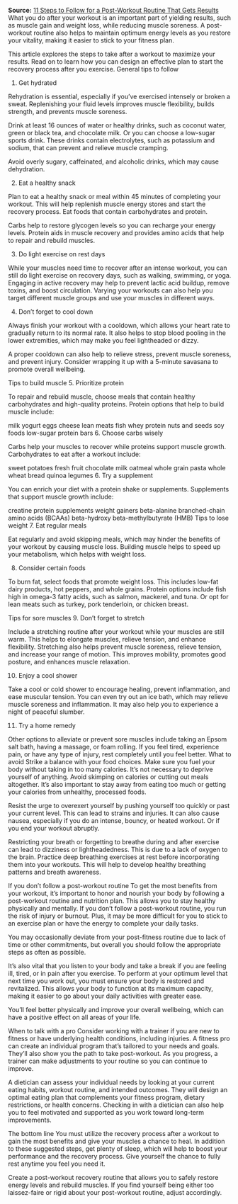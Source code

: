 **Source:** [11 Steps to Follow for a Post-Workout Routine That Gets Results](https://www.healthline.com/health/exercise-fitness/what-to-do-after-working-out)
What you do after your workout is an important part of yielding results, such as muscle gain and weight loss, while reducing muscle soreness. A post-workout routine also helps to maintain optimum energy levels as you restore your vitality, making it easier to stick to your fitness plan.

This article explores the steps to take after a workout to maximize your results. Read on to learn how you can design an effective plan to start the recovery process after you exercise.
General tips to follow
1. Get hydrated

Rehydration is essential, especially if you’ve exercised intensely or broken a sweat. Replenishing your fluid levels improves muscle flexibility, builds strength, and prevents muscle soreness.

Drink at least 16 ounces of water or healthy drinks, such as coconut water, green or black tea, and chocolate milk. Or you can choose a low-sugar sports drink. These drinks contain electrolytes, such as potassium and sodium, that can prevent and relieve muscle cramping.

Avoid overly sugary, caffeinated, and alcoholic drinks, which may cause dehydration.

2. Eat a healthy snack

Plan to eat a healthy snack or meal within 45 minutes of completing your workout. This will help replenish muscle energy stores and start the recovery process. Eat foods that contain carbohydrates and protein.

Carbs help to restore glycogen levels so you can recharge your energy levels. Protein aids in muscle recovery and provides amino acids that help to repair and rebuild muscles.

3. Do light exercise on rest days

While your muscles need time to recover after an intense workout, you can still do light exercise on recovery days, such as walking, swimming, or yoga. Engaging in active recovery may help to prevent lactic acid buildup, remove toxins, and boost circulation. Varying your workouts can also help you target different muscle groups and use your muscles in different ways.

4. Don’t forget to cool down

Always finish your workout with a cooldown, which allows your heart rate to gradually return to its normal rate. It also helps to stop blood pooling in the lower extremities, which may make you feel lightheaded or dizzy.

A proper cooldown can also help to relieve stress, prevent muscle soreness, and prevent injury. Consider wrapping it up with a 5-minute savasana to promote overall wellbeing.

Tips to build muscle 
5. Prioritize protein

To repair and rebuild muscle, choose meals that contain healthy carbohydrates and high-quality proteins. Protein options that help to build muscle include:

milk
yogurt
eggs
cheese
lean meats
fish
whey protein
nuts and seeds
soy foods
low-sugar protein bars
6. Choose carbs wisely

Carbs help your muscles to recover while proteins support muscle growth. Carbohydrates to eat after a workout include:

sweet potatoes
fresh fruit
chocolate milk
oatmeal
whole grain pasta
whole wheat bread
quinoa
legumes
6. Try a supplement

You can enrich your diet with a protein shake or supplements. Supplements that support muscle growth include:

creatine
protein supplements
weight gainers
beta-alanine
branched-chain amino acids (BCAAs)
beta-hydroxy beta-methylbutyrate (HMB)
Tips to lose weight 
7. Eat regular meals

Eat regularly and avoid skipping meals, which may hinder the benefits of your workout by causing muscle loss. Building muscle helps to speed up your metabolism, which helps with weight loss.

8. Consider certain foods

To burn fat, select foods that promote weight loss. This includes low-fat dairy products, hot peppers, and whole grains. Protein options include fish high in omega-3 fatty acids, such as salmon, mackerel, and tuna. Or opt for lean meats such as turkey, pork tenderloin, or chicken breast.

Tips for sore muscles 
9. Don’t forget to stretch

Include a stretching routine after your workout while your muscles are still warm. This helps to elongate muscles, relieve tension, and enhance flexibility. Stretching also helps prevent muscle soreness, relieve tension, and increase your range of motion. This improves mobility, promotes good posture, and enhances muscle relaxation.

10. Enjoy a cool shower

Take a cool or cold shower to encourage healing, prevent inflammation, and ease muscular tension. You can even try out an ice bath, which may relieve muscle soreness and inflammation. It may also help you to experience a night of peaceful slumber.

11. Try a home remedy

Other options to alleviate or prevent sore muscles include taking an Epsom salt bath, having a massage, or foam rolling. If you feel tired, experience pain, or have any type of injury, rest completely until you feel better.
What to avoid 
Strike a balance with your food choices. Make sure you fuel your body without taking in too many calories. It’s not necessary to deprive yourself of anything. Avoid skimping on calories or cutting out meals altogether. It’s also important to stay away from eating too much or getting your calories from unhealthy, processed foods.

Resist the urge to overexert yourself by pushing yourself too quickly or past your current level. This can lead to strains and injuries. It can also cause nausea, especially if you do an intense, bouncy, or heated workout. Or if you end your workout abruptly.

Restricting your breath or forgetting to breathe during and after exercise can lead to dizziness or lightheadedness. This is due to a lack of oxygen to the brain. Practice deep breathing exercises at rest before incorporating them into your workouts. This will help to develop healthy breathing patterns and breath awareness.

If you don’t follow a post-workout routine
To get the most benefits from your workout, it’s important to honor and nourish your body by following a post-workout routine and nutrition plan. This allows you to stay healthy physically and mentally. If you don’t follow a post-workout routine, you run the risk of injury or burnout. Plus, it may be more difficult for you to stick to an exercise plan or have the energy to complete your daily tasks.

You may occasionally deviate from your post-fitness routine due to lack of time or other commitments, but overall you should follow the appropriate steps as often as possible.

It’s also vital that you listen to your body and take a break if you are feeling ill, tired, or in pain after you exercise. To perform at your optimum level that next time you work out, you must ensure your body is restored and revitalized. This allows your body to function at its maximum capacity, making it easier to go about your daily activities with greater ease.

You’ll feel better physically and improve your overall wellbeing, which can have a positive effect on all areas of your life.

When to talk with a pro 
Consider working with a trainer if you are new to fitness or have underlying health conditions, including injuries. A fitness pro can create an individual program that’s tailored to your needs and goals. They’ll also show you the path to take post-workout. As you progress, a trainer can make adjustments to your routine so you can continue to improve.

A dietician can assess your individual needs by looking at your current eating habits, workout routine, and intended outcomes. They will design an optimal eating plan that complements your fitness program, dietary restrictions, or health concerns. Checking in with a dietician can also help you to feel motivated and supported as you work toward long-term improvements.

The bottom line
You must utilize the recovery process after a workout to gain the most benefits and give your muscles a chance to heal. In addition to these suggested steps, get plenty of sleep, which will help to boost your performance and the recovery process. Give yourself the chance to fully rest anytime you feel you need it.

Create a post-workout recovery routine that allows you to safely restore energy levels and rebuild muscles. If you find yourself being either too laissez-faire or rigid about your post-workout routine, adjust accordingly.